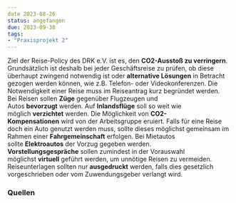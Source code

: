 ```yaml
---
date 2023-08-26
status: angefangen
due: 2023-09-30
tags:
- "Praxisprojekt 2"
---
```

Ziel der Reise-Policy des DRK e.V. ist es, den **CO2-Ausstoß zu verringern**. Grundsätzlich ist deshalb bei jeder Geschäftsreise zu prüfen, ob diese überhaupt zwingend notwendig ist oder **alternative Lösungen** in Betracht gezogen werden können, wie z.B. Telefon- oder Videokonferenzen. Die Notwendigkeit einer Reise muss im Reiseantrag kurz begründet werden.   
Bei Reisen sollen **Züge** gegenüber Flugzeugen und Autos **bevorzugt** werden. Auf **Inlandsflüge** soll so weit wie möglich **verzichtet** werden. Die Möglichkeit von **CO2-Kompensationen** wird von der Arbeitsgruppe eruiert. Falls für eine Reise doch ein Auto genutzt werden muss, sollte dieses möglichst gemeinsam im Rahmen einer **Fahrgemeinschaft** erfolgen. Bei Mietautos sollte **Elektroautos** der Vorzug gegeben werden.  
**Vorstellungsgespräche** sollen zumindest in der Vorauswahl möglichst **virtuell** geführt werden, um unnötige Reisen zu vermeiden.  
Reiseunterlagen sollten nur **ausgedruckt** werden, falls dies gesetzlich vorgeschrieben oder vom Zuwendungsgeber verlangt wird.

### Quellen